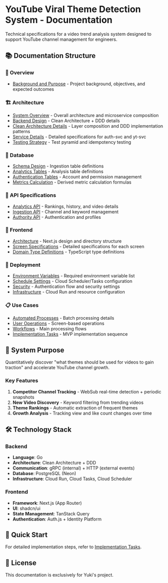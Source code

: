 # YouTube Viral Theme Detection System - Documentation

Technical specifications for a video trend analysis system designed to support YouTube channel management for engineers.

## 📚 Documentation Structure

### 🎯 Overview
- [Background and Purpose](./overview/background.md) - Project background, objectives, and expected outcomes

### 🏗️ Architecture
- [System Overview](./architecture/system-overview.md) - Overall architecture and microservice composition
- [Backend Design](./architecture/backend-design.md) - Clean Architecture + DDD details
- [Clean Architecture Details](./architecture/clean-architecture.md) - Layer composition and DDD implementation patterns
- [Service Details](./architecture/services.md) - Detailed specifications for auth-svc and yt-svc
- [Testing Strategy](./architecture/testing-strategy.md) - Test pyramid and idempotency testing

### 💾 Database
- [Schema Design](./database/schema.md) - Ingestion table definitions
- [Analytics Tables](./database/analytics-tables.md) - Analysis table definitions
- [Authentication Tables](./database/auth-tables.md) - Account and permission management
- [Metrics Calculation](./database/metrics.md) - Derived metric calculation formulas

### 🔌 API Specifications
- [Analytics API](./api/analytics-proto.md) - Rankings, history, and video details
- [Ingestion API](./api/ingestion-proto.md) - Channel and keyword management
- [Authority API](./api/authority-proto.md) - Authentication and profiles

### 🎨 Frontend
- [Architecture](./frontend/architecture.md) - Next.js design and directory structure
- [Screen Specifications](./frontend/screens.md) - Detailed specifications for each screen
- [Domain Type Definitions](./frontend/domain-types.md) - TypeScript type definitions

### 🚀 Deployment
- [Environment Variables](./deployment/environment.md) - Required environment variable list
- [Schedule Settings](./deployment/schedule.md) - Cloud Scheduler/Tasks configuration
- [Security](./deployment/security.md) - Authentication flow and security settings
- [Infrastructure](./deployment/infrastructure.md) - Cloud Run and resource configuration

### 📋 Use Cases
- [Automated Processes](./use-cases/automated-processes.md) - Batch processing details
- [User Operations](./use-cases/user-operations.md) - Screen-based operations
- [Workflows](./use-cases/workflows.md) - Main processing flows
- [Implementation Tasks](./use-cases/implementation-tasks.md) - MVP implementation sequence

## 🎯 System Purpose

Quantitatively discover "what themes should be used for videos to gain traction" and accelerate YouTube channel growth.

### Key Features
1. **Competitor Channel Tracking** - WebSub real-time detection + periodic snapshots
2. **New Video Discovery** - Keyword filtering from trending videos
3. **Theme Rankings** - Automatic extraction of frequent themes
4. **Growth Analysis** - Tracking view and like count changes over time

## 🛠️ Technology Stack

### Backend
- **Language**: Go
- **Architecture**: Clean Architecture + DDD
- **Communication**: gRPC (internal) + HTTP (external events)
- **Database**: PostgreSQL (Neon)
- **Infrastructure**: Cloud Run, Cloud Tasks, Cloud Scheduler

### Frontend
- **Framework**: Next.js (App Router)
- **UI**: shadcn/ui
- **State Management**: TanStack Query
- **Authentication**: Auth.js + Identity Platform

## 🚦 Quick Start

For detailed implementation steps, refer to [Implementation Tasks](./use-cases/implementation-tasks.md).

## 📝 License

This documentation is exclusively for Yuki's project.